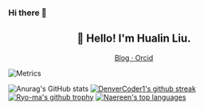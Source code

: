 ### Hi there 👋

<!--
**liaochenlanruo/liaochenlanruo** is a ✨ _special_ ✨ repository because its `README.md` (this file) appears on your GitHub profile.

Here are some ideas to get you started:

- 🔭 I’m currently working on ...
- 🌱 I’m currently learning ...
- 👯 I’m looking to collaborate on ...
- 🤔 I’m looking for help with ...
- 💬 Ask me about ...
- 📫 How to reach me: ...
- 😄 Pronouns: ...
- ⚡ Fun fact: ...
-->
### 
<h2 align="center">👋 Hello! I'm Hualin Liu.</h2>
<p align="center">
  <a href="https://liaochenlanruo.gitee.io/">
  Blog · 
  </a>
  <a href="https://orcid.org/0000-0002-3630-5522">
  Orcid
  </a>
</p>

 ![Metrics](github-metrics.svg)
 
 ![Anurag's GitHub stats](https://github-readme-stats.vercel.app/api?username=liaochenlanruo&theme=highcontrast&show_icons=true) [![DenverCoder1's github streak](https://github-readme-streak-stats.herokuapp.com/?user=liaochenlanruo&theme=blue-green)](https://github.com/DenverCoder1/github-readme-streak-stats)
 [![Ryo-ma's github trophy](https://github-profile-trophy.vercel.app/?username=liaochenlanruo&row=1)](https://github.com/ryo-ma/github-profile-trophy)
 [![Naereen's top languages](https://github-readme-stats.vercel.app/api/top-langs/?username=liaochenlanruo&theme=blue-green)](https://github.com/anuraghazra/github-readme-stats)
 

<!--
<table style="width:100%">
  <tr>
    <th><a href="https://github.com/liaochenlanruo">
      <img src="https://github-readme-stats.vercel.app/api?username=liaochenlanruo&show_icons=true&hide_border=true&count_private=true&include_all_commits=true" />
    </a></th>
    <th><a href="https://github.com/liaochenlanruo">
      <img src="https://github-readme-stats.vercel.app/api/top-langs/?username=liaochenlanruo&layout=compact&langs_count=6&hide=html,css" />
    </a></th>
  </tr>    
</table>

  <th><a href="https://github.com/liaochenlanruo">
     <img src="https://github-readme-stats.vercel.app/api/wakatime?username=liaochenlanruo&layout=compact&v=2"/>
    </a><th>
-->
